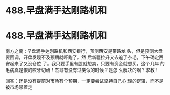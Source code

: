 # 488.早盘满手达刚路机和

# 488.早盘满手达刚路机和

南方之南 : 早盘满手达刚路机和西安银行，预测西安是带路龙 头，但是预测大盘要回调，开盘发现不及预期就吓跑了。然 后新疆拉升又去追了杂毛，下午确定西安起来了又没仓位 了。我只要手里有股就想卖，只要有资金就想买，这个几年 的毛病真是恨的咬牙切齿！杰哥有没有过类似的时候？是怎 么解决的啊？求教！

回答：还是没有提前对市场有个预期，一定要尝试坚持自己心 理的逻辑，而不是被市场带着走